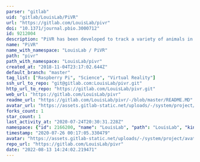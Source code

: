 ```yaml
---
parser: "gitlab"
uid: "gitlab/LouisLab/PiVR"
url: "https://gitlab.com/LouisLab/pivr"
doi: "10.1371/journal.pbio.3000712"
id: 9212004
description: "PiVR has been developed to track a variety of animals in real time and present them with light stimuli. Manual can be found at www.PiVR.org, scientific publication at  https://doi.org/10.1371/journal.pbio.3000712  "
name: "PiVR"
name_with_namespace: "LouisLab / PiVR"
path: "pivr"
path_with_namespace: "LouisLab/pivr"
created_at: "2018-11-04T23:17:02.644Z"
default_branch: "master"
tag_list: ["Raspberry Pi", "Science", "Virtual Reality"]
ssh_url_to_repo: "git@gitlab.com:LouisLab/pivr.git"
http_url_to_repo: "https://gitlab.com/LouisLab/pivr.git"
web_url: "https://gitlab.com/LouisLab/pivr"
readme_url: "https://gitlab.com/LouisLab/pivr/-/blob/master/README.MD"
avatar_url: "https://assets.gitlab-static.net/uploads/-/system/project/avatar/9212004/PiVR_logo.png"
forks_count: 1
star_count: 1
last_activity_at: "2020-07-24T20:30:31.228Z"
namespace: {"id": 2166200, "name": "LouisLab", "path": "LouisLab", "kind": "group", "full_path": "LouisLab", "parent_id": null, "avatar_url": null, "web_url": "https://gitlab.com/groups/LouisLab"}
timestamp: "2020-07-26 00:17:05.330479"
avatar: "https://assets.gitlab-static.net/uploads/-/system/project/avatar/9212004/PiVR_logo.png"
repo_url: "https://gitlab.com/LouisLab/pivr"
date: "2022-08-13 14:24:02.219471"
---
```

